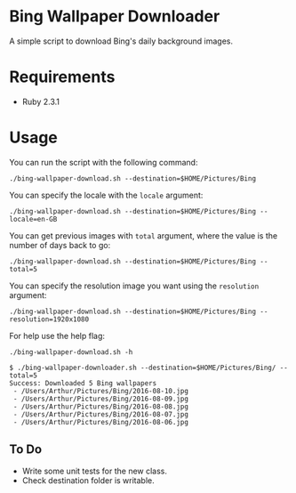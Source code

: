 # Bing Wallpaper Downloader
A simple script to download Bing's daily background images.

# Requirements
- Ruby 2.3.1

# Usage
You can run the script with the following command:

```
./bing-wallpaper-download.sh --destination=$HOME/Pictures/Bing
```

You can specify the locale with the `locale` argument:

```
./bing-wallpaper-download.sh --destination=$HOME/Pictures/Bing --locale=en-GB
```

You can get previous images with `total` argument, where the value is the number of days back to go: 

```
./bing-wallpaper-download.sh --destination=$HOME/Pictures/Bing --total=5
```

You can specify the resolution image you want using the `resolution` argument:

```
./bing-wallpaper-download.sh --destination=$HOME/Pictures/Bing --resolution=1920x1080
```

For help use the help flag:

```
./bing-wallpaper-download.sh -h
```

```
$ ./bing-wallpaper-downloader.sh --destination=$HOME/Pictures/Bing/ --total=5
Success: Downloaded 5 Bing wallpapers
 - /Users/Arthur/Pictures/Bing/2016-08-10.jpg
 - /Users/Arthur/Pictures/Bing/2016-08-09.jpg
 - /Users/Arthur/Pictures/Bing/2016-08-08.jpg
 - /Users/Arthur/Pictures/Bing/2016-08-07.jpg
 - /Users/Arthur/Pictures/Bing/2016-08-06.jpg
 ```

## To Do
- Write some unit tests for the new class.
- Check destination folder is writable.
